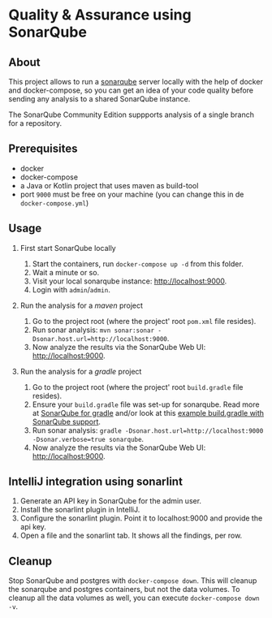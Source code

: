 # Quality & Assurance using SonarQube

## About

This project allows to run a [sonarqube](https://www.sonarqube.org/) server locally with the help of docker and docker-compose, so you can get an idea of your code quality before sending any analysis to a shared SonarQube instance.

The SonarQube Community Edition suppports analysis of a single branch for a repository.

## Prerequisites

- docker
- docker-compose
- a Java or Kotlin project that uses maven as build-tool
- port `9000` must be free on your machine (you can change this in de `docker-compose.yml`)

## Usage

1. First start SonarQube locally

    1. Start the containers, run `docker-compose up -d` from this folder.
    1. Wait a minute or so.
    1. Visit your local sonarqube instance: [http://localhost:9000](http://localhost:9000).
    1. Login with `admin`/`admin`.

1. Run the analysis for a *maven* project

    1. Go to the project root (where the project' root `pom.xml` file resides).
    1. Run sonar analysis: `mvn sonar:sonar -Dsonar.host.url=http://localhost:9000`.
    1. Now analyze the results via the SonarQube Web UI: [http://localhost:9000](http://localhost:9000).

1. Run the analysis for a *gradle* project

    1. Go to the project root (where the project' root `build.gradle` file resides).
    1. Ensure your `build.gradle` file was set-up for sonarqube. Read more at [SonarQube for gradle](https://docs.sonarqube.org/latest/analysis/scan/sonarscanner-for-gradle/) and/or look at this [example build.gradle with SonarQube support](https://github.com/SonarSource/sonar-scanning-examples/blob/master/sonarqube-scanner-gradle/build.gradle).
    1. Run sonar analysis: `gradle -Dsonar.host.url=http://localhost:9000 -Dsonar.verbose=true sonarqube`.
    1. Now analyze the results via the SonarQube Web UI: [http://localhost:9000](http://localhost:9000).

## IntelliJ integration using sonarlint

1. Generate an API key in SonarQube for the admin user.
1. Install the sonarlint plugin in IntelliJ.
1. Configure the sonarlint plugin. Point it to localhost:9000 and provide the api key.
1. Open a file and the sonarlint tab. It shows all the findings, per row.

## Cleanup

Stop SonarQube and postgres with `docker-compose down`. This will cleanup the sonarqube and postgres containers, but not the data volumes. To cleanup all the data volumes as well, you can execute `docker-compose down -v`.
